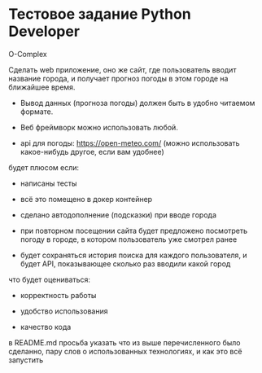 # Тестовое задание Python Developer

O-Complex

Сделать web приложение, оно же сайт, где пользователь вводит название города, и получает прогноз погоды в этом городе на ближайшее время.

 - Вывод данных (прогноза погоды) должен быть в удобно читаемом формате. 

 - Веб фреймворк можно использовать любой.

 - api для погоды: https://open-meteo.com/ (можно использовать какое-нибудь другое, если вам удобнее)

будет плюсом если:

- написаны тесты

- всё это помещено в докер контейнер

- сделано автодополнение (подсказки) при вводе города

- при повторном посещении сайта будет предложено посмотреть погоду в городе, в котором пользователь уже смотрел ранее

- будет сохраняться история поиска для каждого пользователя, и будет API, показывающее сколько раз вводили какой город

что будет оцениваться:

- корректность работы

- удобство использования

- качество кода

в README.md просьба указать что из выше перечисленного было сделанно, пару слов о использованных технологиях, и как это всё запустить

